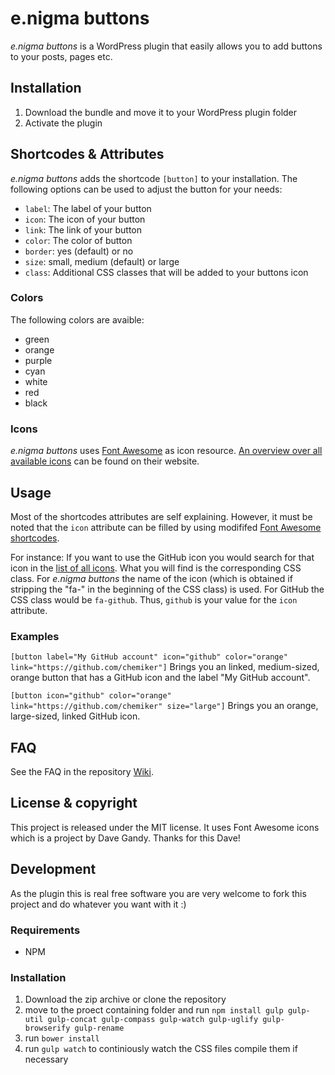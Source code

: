 # e.nigma buttons

*e.nigma buttons* is a WordPress plugin that easily allows you to add buttons to your posts, pages etc.

## Installation

1. Download the bundle and move it to your WordPress plugin folder
2. Activate the plugin

## Shortcodes & Attributes
*e.nigma buttons* adds the shortcode `[button]` to your installation. The following options can be used to adjust the button for your needs:

* `label`: The label of your button
* `icon`: The icon of your button
* `link`: The link of your button
* `color`: The color of button
* `border`: yes (default) or no
* `size`: small, medium (default) or large
* `class`: Additional CSS classes that will be added to your buttons icon

### Colors
The following colors are avaible:
* green
* orange
* purple
* cyan
* white
* red
* black

### Icons
*e.nigma buttons* uses [Font Awesome](http://fontawesome.io/) as icon resource. [An overview over all available icons](http://fontawesome.io/icons/) can be found on their website.

## Usage
Most of the shortcodes attributes are self explaining. However, it must be noted that the `icon` attribute can be filled by using modififed [Font Awesome shortcodes](http://fontawesome.io/icons/).

For instance: If you want to use the GitHub icon you would search for that icon in the [list of all icons](http://fontawesome.io/icons/). What you will find is the corresponding CSS class. For *e.nigma buttons* the name of the icon (which is obtained if stripping the "fa-" in the beginning of the CSS class) is used. For GitHub the CSS class would be `fa-github`. Thus, `github` is your value for the `icon` attribute.

### Examples
`[button label="My GitHub account" icon="github" color="orange" link="https://github.com/chemiker"]`
Brings you an linked, medium-sized, orange button that has a GitHub icon and the label "My GitHub account".

`[button icon="github" color="orange" link="https://github.com/chemiker" size="large"]`
Brings you an orange, large-sized, linked GitHub icon.

## FAQ

See the FAQ in the repository [Wiki](https://github.com/chemiker/enigma-buttons/wiki).

## License & copyright
This project is released under the MIT license. It uses Font Awesome icons which is a project by Dave Gandy. Thanks for this Dave!

## Development
As the plugin this is real free software you are very welcome to fork this project and do whatever you want with it :)

### Requirements
* NPM

### Installation
1. Download the zip archive or clone the repository
2. move to the proect containing folder and run `npm install gulp gulp-util gulp-concat gulp-compass gulp-watch gulp-uglify gulp-browserify gulp-rename`
3. run `bower install`
4. run `gulp watch` to continiously watch the CSS files compile them if necessary


